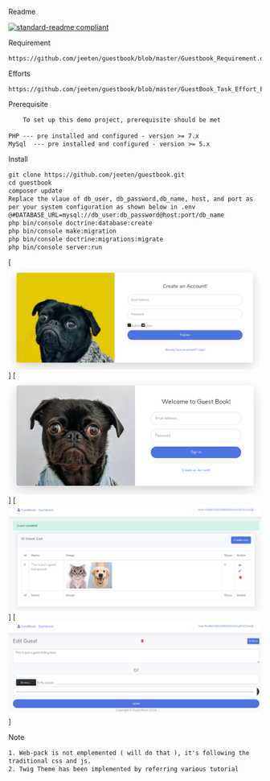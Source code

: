 Readme

[![standard-readme compliant](https://img.shields.io/badge/readme%20style-standard-brightgreen.svg?style=flat-square)](https://github.com/RichardLitt/standard-readme)

Requirement

	https://github.com/jeeten/guestbook/blob/master/Guestbook_Requirement.docx

Efforts

	https://github.com/jeeten/guestbook/blob/master/GuestBook_Task_Effort_Estimation.xlsx

Prerequisite

    	To set up this demo project, prerequisite should be met

	PHP --- pre installed and configured - version >= 7.x
	MySql  --- pre installed and configured - version >= 5.x


Install

	git clone https://github.com/jeeten/guestbook.git
	cd guestbook
	composer update
	Replace the vlaue of db_user, db_password,db_name, host, and port as per your system configuration as shown below in .env 
	@#DATABASE_URL=mysql://db_user:db_password@host:port/db_name
	php bin/console doctrine:database:create
	php bin/console make:migration
	php bin/console doctrine:migrations:migrate
	php bin/console server:run

[![Screenshot](https://github.com/jeeten/guestbook/blob/master/CreateanAccount.png)]
[![Screenshot](https://github.com/jeeten/guestbook/blob/master/WelcometoGuestBook.png)]
[![Screenshot](https://github.com/jeeten/guestbook/blob/master/ApprovedGuestList.png)]
[![Screenshot](https://github.com/jeeten/guestbook/blob/master/Edit_Guest.png)]



Note 
	
	1. Web-pack is not emplemented ( will do that ), it's following the traditional css and js.
	2. Twig Theme has been implemented by referring various tutorial
